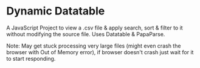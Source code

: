 <h1>Dynamic Datatable</h1>

A JavaScript Project to view a .csv file & apply search, sort & filter to it without modifying the source file.
Uses Datatable & PapaParse.

Note: May get stuck processing very large files (might even crash the browser with Out of Memory error), if browser doesn't crash just wait for it to start responding.
